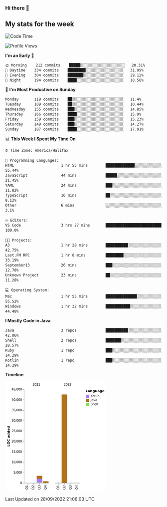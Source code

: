 ### Hi there 👋

## My stats for the week
<!--START_SECTION:waka-->
![Code Time](http://img.shields.io/badge/Code%20Time-399%20hrs%2050%20mins-blue)

![Profile Views](http://img.shields.io/badge/Profile%20Views-0-blue)

**I'm an Early 🐤** 

```text
🌞 Morning    212 commits    █████░░░░░░░░░░░░░░░░░░░░   20.31% 
🌆 Daytime    334 commits    ████████░░░░░░░░░░░░░░░░░   31.99% 
🌃 Evening    304 commits    ███████░░░░░░░░░░░░░░░░░░   29.12% 
🌙 Night      194 commits    ████░░░░░░░░░░░░░░░░░░░░░   18.58%

```
📅 **I'm Most Productive on Sunday** 

```text
Monday       119 commits    ██░░░░░░░░░░░░░░░░░░░░░░░   11.4% 
Tuesday      109 commits    ██░░░░░░░░░░░░░░░░░░░░░░░   10.44% 
Wednesday    155 commits    ███░░░░░░░░░░░░░░░░░░░░░░   14.85% 
Thursday     166 commits    ████░░░░░░░░░░░░░░░░░░░░░   15.9% 
Friday       159 commits    ███░░░░░░░░░░░░░░░░░░░░░░   15.23% 
Saturday     149 commits    ███░░░░░░░░░░░░░░░░░░░░░░   14.27% 
Sunday       187 commits    ████░░░░░░░░░░░░░░░░░░░░░   17.91%

```


📊 **This Week I Spent My Time On** 

```text
⌚︎ Time Zone: America/Halifax

💬 Programming Languages: 
HTML                     1 hr 55 mins        █████████████░░░░░░░░░░░░   55.44% 
JavaScript               44 mins             █████░░░░░░░░░░░░░░░░░░░░   21.45% 
YAML                     24 mins             ███░░░░░░░░░░░░░░░░░░░░░░   11.82% 
TypeScript               16 mins             ██░░░░░░░░░░░░░░░░░░░░░░░   8.12% 
Other                    6 mins              ░░░░░░░░░░░░░░░░░░░░░░░░░   3.1%

🔥 Editors: 
VS Code                  3 hrs 27 mins       █████████████████████████   100.0%

🐱‍💻 Projects: 
A3                       1 hr 28 mins        ██████████░░░░░░░░░░░░░░░   42.75% 
Last.FM RPC              1 hr 8 mins         ████████░░░░░░░░░░░░░░░░░   33.19% 
September13              26 mins             ███░░░░░░░░░░░░░░░░░░░░░░   12.78% 
Unknown Project          23 mins             ██░░░░░░░░░░░░░░░░░░░░░░░   11.28%

💻 Operating System: 
Mac                      1 hr 55 mins        ██████████████░░░░░░░░░░░   55.52% 
Windows                  1 hr 32 mins        ███████████░░░░░░░░░░░░░░   44.48%

```

**I Mostly Code in Java** 

```text
Java                     3 repos             ██████████░░░░░░░░░░░░░░░   42.86% 
Shell                    2 repos             ███████░░░░░░░░░░░░░░░░░░   28.57% 
Ruby                     1 repo              ███░░░░░░░░░░░░░░░░░░░░░░   14.29% 
Kotlin                   1 repo              ███░░░░░░░░░░░░░░░░░░░░░░   14.29%

```


**Timeline**

![Chart not found](https://raw.githubusercontent.com/lyndseyy/lyndseyy/main/charts/bar_graph.png) 


 Last Updated on 28/09/2022 21:06:03 UTC
<!--END_SECTION:waka-->